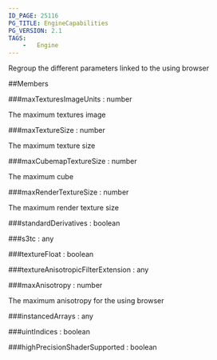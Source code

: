 ```yaml
---
ID_PAGE: 25116
PG_TITLE: EngineCapabilities
PG_VERSION: 2.1
TAGS:
    -   Engine
---
```


Regroup the different parameters linked to the using browser







##Members

###maxTexturesImageUnits : number





The maximum textures image




###maxTextureSize : number





The maximum texture size




###maxCubemapTextureSize : number





The maximum cube




###maxRenderTextureSize : number





The maximum render texture size




###standardDerivatives : boolean








###s3tc : any








###textureFloat : boolean








###textureAnisotropicFilterExtension : any








###maxAnisotropy : number





The maximum anisotropy for the using browser




###instancedArrays : any






###uintIndices : boolean


###highPrecisionShaderSupported : boolean



